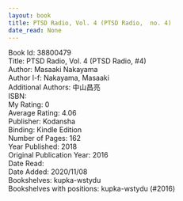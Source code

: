 ```yaml
---
layout: book
title: PTSD Radio, Vol. 4 (PTSD Radio,  no. 4)
date_read: None
---
```


Book Id: 38800479<br />
Title: PTSD Radio, Vol. 4 (PTSD Radio, #4)<br />
Author: Masaaki Nakayama<br />
Author l-f: Nakayama, Masaaki<br />
Additional Authors: 中山昌亮<br />
ISBN: <br />
My Rating: 0<br />
Average Rating: 4.06<br />
Publisher: Kodansha<br />
Binding: Kindle Edition<br />
Number of Pages: 162<br />
Year Published: 2018<br />
Original Publication Year: 2016<br />
Date Read: <br />
Date Added: 2020/11/08<br />
Bookshelves: kupka-wstydu<br />
Bookshelves with positions: kupka-wstydu (#2016)<br />

